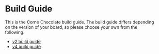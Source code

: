 # Build Guide

This is the Corne Chocolate build guide.
The build guide differs depending on the version of your board,
so please choose your own from the following.

- [v2 build guide](https://github.com/foostan/crkbd/blob/master/corne-choclate/doc/v2/buildguide_en.md)
- [v4 build guide](https://github.com/foostan/crkbd/blob/master/corne-choclate/doc/v4/buildguide_en.md)
